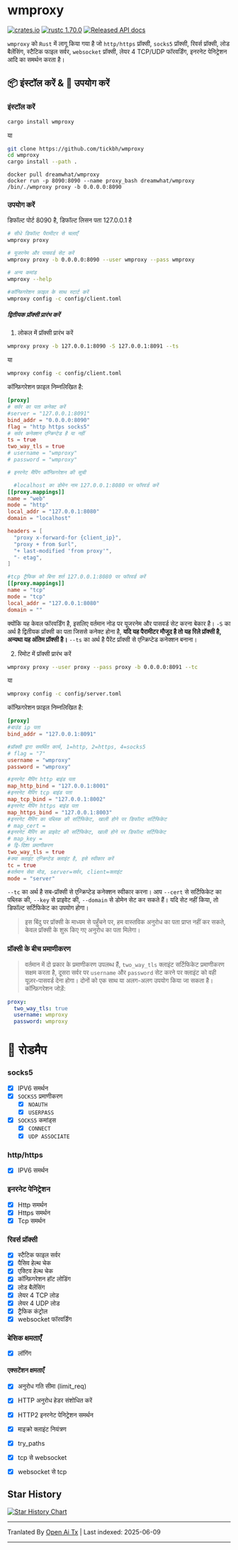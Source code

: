 # wmproxy
[![crates.io](https://img.shields.io/crates/v/wmproxy.svg)](https://crates.io/crates/wmproxy)
[![rustc 1.70.0](https://img.shields.io/badge/rust-1.70%2B-orange.svg)](https://img.shields.io/badge/rust-1.70%2B-orange.svg)
[![Released API docs](https://docs.rs/wmproxy/badge.svg)](https://docs.rs/wmproxy)

`wmproxy` को `Rust` में लागू किया गया है जो `http/https` प्रॉक्सी, `socks5` प्रॉक्सी, रिवर्स प्रॉक्सी, लोड बैलेंसिंग, स्टैटिक फाइल सर्वर, `websocket` प्रॉक्सी, लेयर 4 TCP/UDP फॉरवर्डिंग, इनरनेट पेनिट्रेशन आदि का समर्थन करता है।

## 📦 इंस्टॉल करें & 🏃 उपयोग करें

### इंस्टॉल करें

```bash
cargo install wmproxy
```

या

```bash
git clone https://github.com/tickbh/wmproxy
cd wmproxy
cargo install --path .
```

```docker
docker pull dreamwhat/wmproxy
docker run -p 8090:8090 --name proxy_bash dreamwhat/wmproxy /bin/./wmproxy proxy -b 0.0.0.0:8090
```

### उपयोग करें
डिफॉल्ट पोर्ट 8090 है, डिफॉल्ट लिसन पता 127.0.0.1 है
```bash
# सीधे डिफॉल्ट पैरामीटर से चलाएँ
wmproxy proxy

# यूजरनेम और पासवर्ड सेट करें
wmproxy proxy -b 0.0.0.0:8090 --user wmproxy --pass wmproxy

# अन्य कमांड
wmproxy --help

#कॉन्फ़िगरेशन फ़ाइल के साथ स्टार्ट करें
wmproxy config -c config/client.toml
```

##### द्वितीयक प्रॉक्सी प्रारंभ करें
1. लोकल में प्रॉक्सी प्रारंभ करें
```bash
wmproxy proxy -b 127.0.0.1:8090 -S 127.0.0.1:8091 --ts
```
या
```bash
wmproxy config -c config/client.toml
```
कॉन्फ़िगरेशन फ़ाइल निम्नलिखित है:
```toml
[proxy]
# सर्वर का पता कनेक्ट करें
#server = "127.0.0.1:8091"
bind_addr = "0.0.0.0:8090"
flag = "http https socks5"
# सर्वर कनेक्शन एन्क्रिप्टेड है या नहीं
ts = true
two_way_tls = true
# username = "wmproxy"
# password = "wmproxy"

# इनरनेट मैपिंग कॉन्फ़िगरेशन की सूची

  #localhost का डोमेन नाम 127.0.0.1:8080 पर फॉरवर्ड करें
[[proxy.mappings]]
name = "web"
mode = "http"
local_addr = "127.0.0.1:8080"
domain = "localhost"

headers = [
  "proxy x-forward-for {client_ip}",
  "proxy + from $url",
  "+ last-modified 'from proxy'",
  "- etag",
]

#tcp ट्रैफिक को बिना शर्त 127.0.0.1:8080 पर फॉरवर्ड करें
[[proxy.mappings]]
name = "tcp"
mode = "tcp"
local_addr = "127.0.0.1:8080"
domain = ""
```

क्योंकि यह केवल फॉरवर्डिंग है, इसलिए वर्तमान नोड पर यूजरनेम और पासवर्ड सेट करना बेकार है। `-S` का अर्थ है द्वितीयक प्रॉक्सी का पता जिससे कनेक्ट होना है, **यदि यह पैरामीटर मौजूद है तो यह रिले प्रॉक्सी है, अन्यथा यह अंतिम प्रॉक्सी है।** ```--ts``` का अर्थ है पैरेंट प्रॉक्सी से एन्क्रिप्टेड कनेक्शन बनाना।

2. रिमोट में प्रॉक्सी प्रारंभ करें
```bash
wmproxy proxy --user proxy --pass proxy -b 0.0.0.0:8091 --tc
```
या
```bash
wmproxy config -c config/server.toml
```
कॉन्फ़िगरेशन फ़ाइल निम्नलिखित है:
```toml
[proxy]
#बाउंड ip पता
bind_addr = "127.0.0.1:8091"

#प्रॉक्सी द्वारा समर्थित कार्य, 1=http, 2=https, 4=socks5
# flag = "7"
username = "wmproxy"
password = "wmproxy"

#इनरनेट मैपिंग http बाइंड पता
map_http_bind = "127.0.0.1:8001"
#इनरनेट मैपिंग tcp बाइंड पता
map_tcp_bind = "127.0.0.1:8002"
#इनरनेट मैपिंग https बाइंड पता
map_https_bind = "127.0.0.1:8003"
#इनरनेट मैपिंग का पब्लिक की सर्टिफिकेट, खाली होने पर डिफॉल्ट सर्टिफिकेट
# map_cert = 
#इनरनेट मैपिंग का प्राइवेट की सर्टिफिकेट, खाली होने पर डिफॉल्ट सर्टिफिकेट
# map_key =
# द्वि-दिशा प्रमाणीकरण
two_way_tls = true
#क्या क्लाइंट एन्क्रिप्टेड क्लाइंट है, इसे स्वीकार करें
tc = true
#वर्तमान सेवा मोड, server=सर्वर, client=क्लाइंट
mode = "server"
```

```--tc``` का अर्थ है सब-प्रॉक्सी से एन्क्रिप्टेड कनेक्शन स्वीकार करना। आप ```--cert``` से सर्टिफिकेट का पब्लिक की, ```--key``` से प्राइवेट की, ```--domain``` से डोमेन सेट कर सकते हैं। यदि सेट नहीं किया, तो डिफॉल्ट सर्टिफिकेट का उपयोग होगा।
> इस बिंदु पर प्रॉक्सी के माध्यम से पहुँचने पर, हम वास्तविक अनुरोध का पता प्राप्त नहीं कर सकते, केवल प्रॉक्सी के शुरू किए गए अनुरोध का पता मिलेगा।

### प्रॉक्सी के बीच प्रमाणीकरण
> वर्तमान में दो प्रकार के प्रमाणीकरण उपलब्ध हैं, ```two_way_tls``` क्लाइंट सर्टिफिकेट प्रमाणीकरण सक्षम करता है, दूसरा सर्वर पर ```username``` और ```password``` सेट करने पर क्लाइंट को वही यूज़र-पासवर्ड देना होगा। दोनों को एक साथ या अलग-अलग उपयोग किया जा सकता है।
> कॉन्फ़िगरेशन जोड़ें:

```yaml
proxy:
  two_way_tls: true
  username: wmproxy
  password: wmproxy
```

# 🚥 रोडमैप
### socks5

- [x] IPV6 समर्थन
- [x] `SOCKS5` प्रमाणीकरण
  - [x] `NOAUTH`
  - [x] `USERPASS`
- [x] `SOCKS5` कमांड्स
  - [x] `CONNECT`
  - [x] `UDP ASSOCIATE`

### http/https

- [x] IPV6 समर्थन

### इनरनेट पेनिट्रेशन

- [x] Http समर्थन
- [x] Https समर्थन
- [x] Tcp समर्थन

### रिवर्स प्रॉक्सी

- [x] स्टैटिक फाइल सर्वर
- [x] पैसिव हेल्थ चेक
- [x] एक्टिव हेल्थ चेक
- [x] कॉन्फ़िगरेशन हॉट लोडिंग
- [x] लोड बैलेंसिंग
- [x] लेयर 4 TCP लोड
- [x] लेयर 4 UDP लोड
- [x] ट्रैफिक कंट्रोल
- [x] websocket फॉरवर्डिंग

### बेसिक क्षमताएँ
- [x] लॉगिंग

#### एक्सटेंशन क्षमताएँ

- [x] अनुरोध गति सीमा (limit_req)
- [x] HTTP अनुरोध हेडर संशोधित करें
- [x] HTTP2 इनरनेट पेनिट्रेशन समर्थन
- [x] माइक्रो क्लाइंट नियंत्रण
- [x] try_paths
- [x] tcp से websocket
- [x] websocket से tcp


## Star History

[![Star History Chart](https://api.star-history.com/svg?repos=tickbh/wmproxy&type=Date)](https://star-history.com/#tickbh/wmproxy&Date)


---

Tranlated By [Open Ai Tx](https://github.com/OpenAiTx/OpenAiTx) | Last indexed: 2025-06-09

---